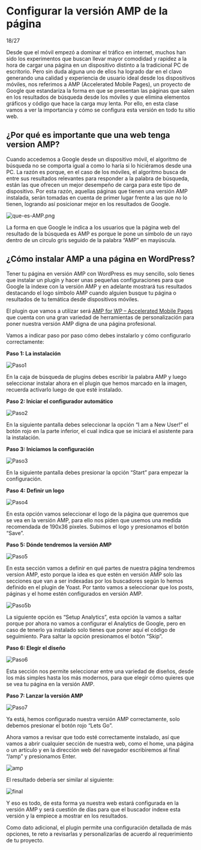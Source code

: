 # Configurar la versión AMP de la página

18/27


Desde que el móvil empezó a dominar el tráfico en internet, muchos han sido los experimentos que buscan llevar mayor comodidad y rapidez a la hora de cargar una página en un dispositivo distinto a la tradicional PC de escritorio. Pero sin duda alguna uno de ellos ha logrado dar en el clavo generando una calidad y experiencia de usuario ideal desde los dispositivos móviles, nos referimos a AMP (Accelerated Mobile Pages), un proyecto de Google que estandariza la forma en que se presentan las páginas que salen en los resultados de búsqueda desde los móviles y que elimina elementos gráficos y código que hace la carga muy lenta. Por ello, en esta clase vamos a ver la importancia y cómo se configura esta versión en todo tu sitio web.

## ¿Por qué es importante que una web tenga version AMP?

Cuando accedemos a Google desde un dispositivo móvil, el algoritmo de búsqueda no se comporta igual a como lo haría si lo hiciéramos desde una PC. La razón es porque, en el caso de los móviles, el algoritmo busca de entre sus resultados relevantes para responder a la palabra de búsqueda, están las que ofrecen un mejor desempeño de carga para este tipo de dispositivo. Por esta razón, aquellas páginas que tienen una versión AMP instalada, serán tomadas en cuenta de primer lugar frente a las que no lo tienen, logrando así posicionar mejor en los resultados de Google.

![que-es-AMP.png](https://static.platzi.com/media/user_upload/que-es-AMP-6781c011-d3fb-4de0-ba0f-6d5208e789dd.jpg)

La forma en que Google le indica a los usuarios que la página web del resultado de la búsqueda es AMP es porque le pone un símbolo de un rayo dentro de un círculo gris seguido de la palabra “AMP” en mayúscula.

## ¿Cómo instalar AMP a una página en WordPress?

Tener tu página en versión AMP con WordPress es muy sencillo, solo tienes que instalar un plugin y hacer unas pequeñas configuraciones para que Google la indexe con la versión AMP y en adelante mostrará tus resultados destacando el logo símbolo AMP cuando alguien busque tu página o resultados de tu temática desde dispositivos móviles.

El plugin que vamos a utilizar será [AMP for WP – Accelerated Mobile Pages](https://www.google.com/url?q=https://es.wordpress.org/plugins/accelerated-mobile-pages/&sa=D&ust=1542734706511000) que cuenta con una gran variedad de herramientas de personalización para poner nuestra versión AMP digna de una página profesional.

Vamos a indicar paso por paso cómo debes instalarlo y cómo configurarlo correctamente:

**Paso 1: La instalación**

![Paso1](https://static.platzi.com/media/user_upload/Capture-be3d02ca-5d55-41c2-a010-d1bd7d0db58f.jpg)

En la caja de búsqueda de plugins debes escribir la palabra AMP y luego seleccionar instalar ahora en el plugin que hemos marcado en la imagen, recuerda activarlo luego de que esté instalado.

**Paso 2: Iniciar el configurador automático**

![Paso2](https://static.platzi.com/media/user_upload/Capture2-46c4a1ec-fa5e-4980-8d83-466c3c0e6ed5.jpg)

En la siguiente pantalla debes seleccionar la opción “I am a New User!” el botón rojo en la parte inferior, el cual indica que se iniciará el asistente para la instalación.

**Paso 3: Iniciamos la configuración**

![Paso3](https://static.platzi.com/media/user_upload/Capture3-80323378-c622-4fd3-b7d5-2a338ead3dbe.jpg)

En la siguiente pantalla debes presionar la opción “Start” para empezar la configuración.

**Paso 4: Definir un logo**

![Paso4](https://static.platzi.com/media/user_upload/Capture4-9b002133-c8bc-48f3-b688-9cf523f72e48.jpg)

En esta opción vamos seleccionar el logo de la página que queremos que se vea en la versión AMP, para ello nos piden que usemos una medida recomendada de 190x36 pixeles. Subimos el logo y presionamos el botón “Save”.

**Paso 5: Dónde tendremos la versión AMP**

![Paso5](https://static.platzi.com/media/user_upload/Capture5-6466b102-3fe9-4c0e-95b2-d0a9dc9e32be.jpg)

En esta sección vamos a definir en qué partes de nuestra página tendremos version AMP, esto porque la idea es que estén en versión AMP solo las secciones que van a ser indexadas por los buscadores según lo hemos definido en el plugin de Yoast. Por tanto vamos a seleccionar que los posts, páginas y el home estén configurados en versión AMP.

![Paso5b](https://static.platzi.com/media/user_upload/Capture6-7399a7eb-8304-4764-92d6-f913670c2fd7.jpg)

La siguiente opción es “Setup Analytics”, esta opción la vamos a saltar porque por ahora no vamos a configurar el Analytics de Google, pero en caso de tenerlo ya instalado solo tienes que poner aquí el código de seguimiento. Para saltar la opción presionamos el botón “Skip”.

**Paso 6: Elegir el diseño**

![Paso6](https://static.platzi.com/media/user_upload/Capture7-5bfba237-00af-466c-87e5-7cbd6fa0f121.jpg)

Esta sección nos permite seleccionar entre una variedad de diseños, desde los más simples hasta los más modernos, para que elegir cómo quieres que se vea tu página en la versión AMP.

**Paso 7: Lanzar la versión AMP**

![Paso7](https://static.platzi.com/media/user_upload/Capture8-7cad3ef0-bfbc-4032-b369-af0a91058292.jpg)

Ya está, hemos configurado nuestra versión AMP correctamente, solo debemos presionar el botón rojo “Lets Go”.

Ahora vamos a revisar que todo esté correctamente instalado, así que vamos a abrir cualquier sección de nuestra web, como el home, una página o un artículo y en la dirección web del navegador escribiremos al final “/amp” y presionamos Enter.

![amp](https://static.platzi.com/media/user_upload/Capture9-07f50bd8-e712-4ab0-9926-d96ded6b2acb.jpg)

El resultado debería ser similar al siguiente:

![final](https://static.platzi.com/media/user_upload/Capture10-6425548f-aead-4174-b03b-82ef69f069e9.jpg)

Y eso es todo, de esta forma ya nuestra web estará configurada en la versión AMP y será cuestión de días para que el buscador indexe esta versión y la empiece a mostrar en los resultados.

Como dato adicional, el plugin permite una configuración detallada de más opciones, te reto a revisarlas y personalizarlas de acuerdo al requerimiento de tu proyecto.
